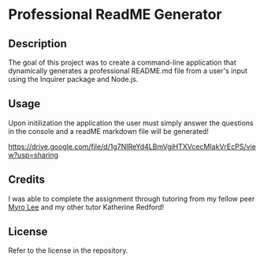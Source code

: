 # Professional ReadME Generator

## Description

The goal of this project was to create a command-line application that dynamically generates a professional README.md file from a user's input using the Inquirer package and Node.js.

## Usage

Upon initilization the application the user must simply answer the questions in the console and a readME markdown file will be generated!

https://drive.google.com/file/d/1g7NIReYd4LBmVgiHTXVcecMIakVrEcPS/view?usp=sharing

## Credits

I was able to complete the assignment through tutoring from my fellow peer [Myro Lee](https://github.com/myrojoylee) and my other tutor Katherine Redford!

## License

Refer to the license in the repository.